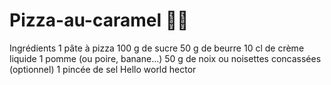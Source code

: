 # Pizza-au-caramel 🍕🍯
Ingrédients 1 pâte à pizza 100 g de sucre 50 g de beurre 10 cl de crème liquide 1 pomme (ou poire, banane…) 50 g de noix ou noisettes concassées (optionnel) 1 pincée de sel
Hello world
hector
